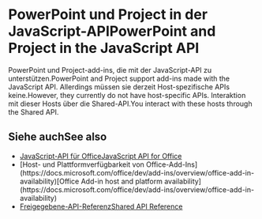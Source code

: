 # <a name="powerpoint-and-project-in-the-javascript-api"></a><span data-ttu-id="b8ea2-101">PowerPoint und Project in der JavaScript-API</span><span class="sxs-lookup"><span data-stu-id="b8ea2-101">PowerPoint and Project in the JavaScript API</span></span>

<span data-ttu-id="b8ea2-102">PowerPoint und Project-add-ins, die mit der JavaScript-API zu unterstützen.</span><span class="sxs-lookup"><span data-stu-id="b8ea2-102">PowerPoint and Project support add-ins made with the JavaScript API.</span></span> <span data-ttu-id="b8ea2-103">Allerdings müssen sie derzeit Host-spezifische APIs keine.</span><span class="sxs-lookup"><span data-stu-id="b8ea2-103">However, they currently do not have host-specific APIs.</span></span> <span data-ttu-id="b8ea2-104">Interaktion mit dieser Hosts über die Shared-API.</span><span class="sxs-lookup"><span data-stu-id="b8ea2-104">You interact with these hosts through the Shared API.</span></span> 

## <a name="see-also"></a><span data-ttu-id="b8ea2-105">Siehe auch</span><span class="sxs-lookup"><span data-stu-id="b8ea2-105">See also</span></span>

- [<span data-ttu-id="b8ea2-106">JavaScript-API für Office</span><span class="sxs-lookup"><span data-stu-id="b8ea2-106">JavaScript API for Office</span></span>](/javascript/office/javascript-api-for-office)
- <span data-ttu-id="b8ea2-107">
  [Host- und Plattformverfügbarkeit von Office-Add-Ins](https://docs.microsoft.com/office/dev/add-ins/overview/office-add-in-availability)</span><span class="sxs-lookup"><span data-stu-id="b8ea2-107">[Office Add-in host and platform availability](https://docs.microsoft.com/office/dev/add-ins/overview/office-add-in-availability)</span></span>
- [<span data-ttu-id="b8ea2-108">Freigegebene-API-Referenz</span><span class="sxs-lookup"><span data-stu-id="b8ea2-108">Shared API Reference</span></span>](/javascript/api/overview/office)